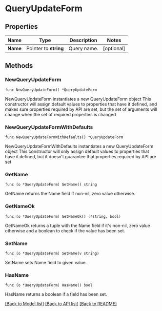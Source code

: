 # QueryUpdateForm

## Properties

Name | Type | Description | Notes
------------ | ------------- | ------------- | -------------
**Name** | Pointer to **string** | Query name. | [optional] 

## Methods

### NewQueryUpdateForm

`func NewQueryUpdateForm() *QueryUpdateForm`

NewQueryUpdateForm instantiates a new QueryUpdateForm object
This constructor will assign default values to properties that have it defined,
and makes sure properties required by API are set, but the set of arguments
will change when the set of required properties is changed

### NewQueryUpdateFormWithDefaults

`func NewQueryUpdateFormWithDefaults() *QueryUpdateForm`

NewQueryUpdateFormWithDefaults instantiates a new QueryUpdateForm object
This constructor will only assign default values to properties that have it defined,
but it doesn't guarantee that properties required by API are set

### GetName

`func (o *QueryUpdateForm) GetName() string`

GetName returns the Name field if non-nil, zero value otherwise.

### GetNameOk

`func (o *QueryUpdateForm) GetNameOk() (*string, bool)`

GetNameOk returns a tuple with the Name field if it's non-nil, zero value otherwise
and a boolean to check if the value has been set.

### SetName

`func (o *QueryUpdateForm) SetName(v string)`

SetName sets Name field to given value.

### HasName

`func (o *QueryUpdateForm) HasName() bool`

HasName returns a boolean if a field has been set.


[[Back to Model list]](../README.md#documentation-for-models) [[Back to API list]](../README.md#documentation-for-api-endpoints) [[Back to README]](../README.md)


